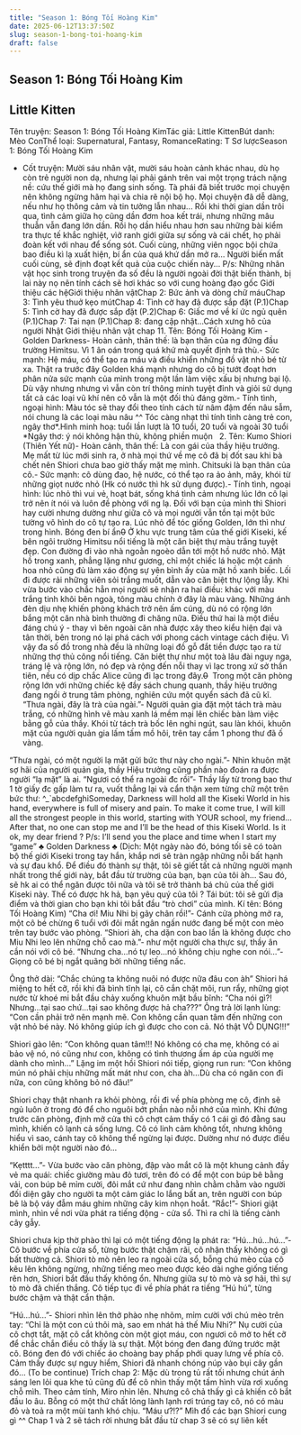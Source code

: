 ```yaml
---
title: "Season 1: Bóng Tối Hoàng Kim"
date: 2025-06-12T13:37:50Z
slug: season-1-bong-toi-hoang-kim
draft: false
---
```


## Season 1: Bóng Tối Hoàng Kim

## Little Kitten

Tên truyện: Season 1: Bóng Tối Hoàng Kim​Tác giả: Little Kitten​Bút danh: Mèo Con​Thể loại: Supernatural, Fantasy, Romance​Rating: T​ ​Sơ lược​Season 1: Bóng Tối Hoàng Kim
- Cốt truyện: Mười sáu nhân vật, mười sáu hoàn cảnh khác nhau, dù họ còn trẻ người non dạ, nhưng lại phải gánh trên vai một trọng trách nặng nề: cứu thế giới mà họ đang sinh sống. Tà phái đã biết trước mọi chuyện nên không ngừng hãm hại và chia rẽ nội bộ họ. Mọi chuyện đã dễ dàng, nếu như họ thông cảm và tin tưởng lẫn nhau...
Rồi khi thời gian dần trôi qua, tình cảm giữa họ cũng dần đơm hoa kết trái, nhưng những mâu thuẫn vẫn đang lớn dần. Rồi họ dần hiểu nhau hơn sau những bài kiểm tra thực tế khắc nghiệt, vìở ranh giới giữa sự sống và cái chết, họ phải đoàn kết với nhau để sống sót.
Cuối cùng, những viên ngọc bội chứa bao điều kì lạ xuất hiện, bí ẩn của quá khứ dần mở ra... Người biến mất cuối cùng, sẽ định đoạt kết quả của cuộc chiến này...
P/s: Những nhân vật học sinh trong truyện đa số đều là người ngoài đời thật biến thành, bị lai này nọ nên tính cách sẽ hơi khác so với cung hoàng đạo gốc 
 ​Giới thiệu các hệ​Giới thiệu nhân vật​Chap 2: Bức ảnh và dòng chữ máu​Chap 3: Tình yêu thuở kẹo mút​Chap 4: Tình cờ hay đã được sắp đặt (P.1)​Chap 5: Tình cờ hay đã được sắp đặt (P.2)​Chap 6: Giấc mơ về kí ức ngủ quên (P.1)​Chap 7: Tai nạn (P.1)​Chap 8: đang cập nhật...​Cách xưng hô của người Nhật​ ​Giới thiệu nhân vật chap 1​1. Tên: Bóng Tối Hoàng Kim - Golden Darkness​- Hoàn cảnh, thân thế: là bạn thân của ng đứng đầu trường Himitsu. Vì 1 ân oán trong quá khứ mà quyết định trả thù.​- Sức mạnh: Hệ máu, có thể tạo ra máu và điều khiển những đồ vật nhỏ bé từ xa. Thật ra trước đây Golden khá mạnh nhưng do cô bị tướt đoạt hơn phân nửa sức mạnh của mình trong một lần làm việc xấu bị nhưng bại lộ. Dù vậy nhưng nhưng vì vẫn còn trí thông minh tuyệt đỉnh và giỏi sử dụng tất cả các loại vũ khí nên cô vẫn là một đối thủ đáng gờm.​- Tính tình, ngoại hình: Màu tóc sẽ thay đổi theo tính cách từ nâm đậm đến nâu sẫm, nói chung là các loại màu nâu ^^ Tóc càng nhạt thì tính tình càng trẻ con, ngây thơ*.​Hình minh hoạ: tuổi lần lượt là 10 tuổi, 20 tuổi và ngoài 30 tuổi​*Ngây thơ: ý nói không hận thù, không phiền muộn​ ​ ​ ​2. Tên: Kumo Shiori (Thiên Yết nữ)​- Hoàn cảnh, thân thế: Là con gái của thầy hiệu trưởng. Mẹ mất từ lúc mới sinh ra, ở nhà mọi thứ về mẹ cô đã bị đốt sau khi bà chết nên Shiori chưa bao giờ thấy mặt mẹ mình. Chitsuki là bạn thân của cô.​- Sức mạnh: cô dùng đao, hệ nước, có thể tạo ra ảo ảnh, mây, khói từ những giọt nước nhỏ (Hk có nước thì hk sử dụng được).​- Tính tình, ngoại hình: lúc nhỏ thì vui vẻ, hoạt bát, sống khá tình cảm nhưng lúc lớn cô lại trở nên ít nói và luôn đề phòng với ng lạ. Đối với bạn của mình thì Shiori hay cười nhưng dường như giữa cô và mọi người vẫn tồn tại một bức tường vô hình do cô tự tạo ra. Lúc nhỏ để tóc giống Golden, lớn thì như trong hình.​​ ​Bóng đen bí ẩn​~~0~~​ Ở khu vực trung tâm của thế giới Kiseki, kế bên ngôi trường Himitsu nổi tiếng là một căn biệt thự màu trắng tuyệt đẹp. Con đường đi vào nhà ngoằn ngoèo dẫn tới một hồ nước nhỏ. Mặt hồ trong xanh, phẳng lặng như gương, chỉ một chiếc lá hoặc một cánh hoa nhỏ cũng đủ làm xáo động sự yên bình ấy của mặt hồ xanh biếc.​ ​Lối đi được rải những viên sỏi trắng muốt, dẫn vào căn biệt thự lộng lẫy. Khi vừa bước vào chắc hẳn mọi người sẽ nhận ra hai điều: khác với màu trắng tinh khôi bên ngoà, tông màu chính ở đây là màu vàng. Những ánh đèn dịu nhẹ khiến phòng khách trở nên ấm cúng, dù nó có rộng lớn bắng một căn nhà bình thường đi chăng nữa. Điều thứ hai là một điều đáng chú ý - thay vì bên ngoài căn nhà được xây theo kiểu hiện đại và tân thời, bên trong nó lại phá cách với phong cách vintage cách điệu.​ ​Vì vậy đa số đồ trong nhà đều là những loại đồ gỗ đắt tiền được tạo ra từ những thợ thủ công nổi tiếng. Căn biệt thự như một toà lâu đài nguy nga, tráng lệ và rộng lớn, nó đẹp và rộng đến nỗi thay vì lạc trong xứ sở thần tiên, nếu có dịp chắc Alice cũng đi lạc trong đây.​~~0~~ ​ ​Trong một căn phòng rộng lớn với những chiếc kệ đầy sách chung quanh, thầy hiệu trưởng đang ngồi ở trung tâm phòng, nghiên cứu một quyển sách đã cũ kĩ.
“Thưa ngài, đây là trà của ngài.”- Người quản gia đặt một tách trà màu trắng, có những hình vẽ màu xanh lá mềm mại lên chiếc bàn làm việc bằng gỗ của thầy. Khói từ tách trà bốc lên nghi ngút, sau làn khói, khuôn mặt của người quản gia lấm tấm mồ hôi, trên tay cầm 1 phong thư đã ố vàng.
 
“Thưa ngài, có một người lạ mặt gửi bức thư này cho ngài.”- Nhìn khuôn mặt sợ hãi của người quản gia, thầy Hiệu trưởng cũng phần nào đoán ra được người “lạ mặt” là ai.
“Ngươi có thể ra ngoài đc rồi”- Thầy lấy từ trong bao thư 1 tờ giấy đc gấp làm tư ra, vuốt thẳng lại và cẩn thận xem từng chữ một trên bức thư:
^_`abcdefghi​Someday, Darkness will hold all the Kiseki World in his hand, everywhere is full of misery
and pain. To make it come true, I will kill all the strongest people in this world, starting with YOUR school, my friend… After that, no one can stop me and I’ll be the head of this Kiseki World. Is it ok, my dear friend ? P/s: I’ll send you the place and time when I start my “game”
♣ Golden Darkness ♣​ ​(Dịch: Một ngày nào đó, bóng tối sẽ có toàn bộ thế giới Kiseki trong tay hắn, khắp nơi sẽ tràn ngập những nỗi bất hạnh và sự đau khổ. Để điều đó thành sự thật, tôi sẽ giết tất cả những người mạnh nhất trong thế giới này, bắt đầu từ trường của bạn, bạn của tôi àh… Sau đó, sẽ hk ai có thể ngăn được tôi nữa và tôi sẽ trở thành bá chủ của thế giới Kiseki này. Thế có được hk hả, bạn yêu quý của tôi ? Tái bút: tôi sẽ gửi địa điểm và thời gian cho bạn khi tôi bắt đầu “trò chơi” của mình. Kí tên: Bóng Tối Hoàng Kim)​ 
“Cha ơi! Miu Nhi bị gãy chân rồi!”- Cánh cửa phòng mở ra, một cô bé chừng 6 tuổi với đôi mắt ngân ngấn nước đang bế một con mèo trên tay bước vào phòng.
“Shiori àh, cha dặn con bao lần là không được cho Miu Nhi leo lên những chỗ cao mà.”- như một người cha thực sự, thầy ân cần nói với cô bé.
“Nhưng cha…nó tự leo…nó không chịu nghe con nói…”- Giọng cô bé bị ngắt quãng bởi những tiếng nấc.
 
Ông thở dài: “Chắc chúng ta không nuôi nó được nữa đâu con àh”
Shiori há miệng to hết cỡ, rồi khi đã bình tĩnh lại, cô cắn chặt môi, run rẩy, những giọt nước từ khoé mi bắt đầu chảy xuống khuôn mặt bầu bĩnh: “Cha nói gì?! Nhưng…tại sao chứ…tại sao không được hả cha???”
Ông trả lời lạnh lùng: “Con cần phải trở nên mạnh mẽ. Con không cần quan tâm đến những con vật nhỏ bé này. Nó không giúp ích gì được cho con cả. Nó thật VÔ DỤNG!!!”
 
Shiori gào lên: “Con không quan tâm!!! Nó không có cha mẹ, không có ai bảo vệ nó, nó cũng như con, không có tình thương ấm áp của người mẹ dành cho mình…”
Lặng im một hồi Shiori nói tiếp, giọng run run: “Con không mún nó phải chịu những mất mát như con, cha àh…Dù cha có ngăn con đi nữa, con cũng không bỏ nó đâu!”
 
Shiori chạy thật nhanh ra khỏi phòng, rồi đi về phía phòng mẹ cô, định sẽ ngủ luôn ở trong đó để cho nguôi bớt phần nào nỗi nhớ của mình. Khi đứng trước căn phòng, định mở cửa thì cô chợt cảm thấy có 1 cái gì đó đằng sau mình, khiến cô lạnh cả sống lưng.
Cô có linh cảm không tốt, nhưng không hiểu vì sao, cánh tay cô không thể ngừng lại được. Dường như nó được điều khiển bởi một người nào đó…
 
“Kẹtttt…”- Vừa bước vào căn phòng, đập vào mắt cô là một khung cảnh đầy vẻ ma quái: chiếc giường màu đỏ tươi, trên đó có để một con búp bê bằng vải, con búp bê mỉm cười, đôi mắt cứ như đang nhìn chằm chằm vào người đối diện gây cho người ta một cảm giác lo lắng bất an, trên người con búp bê là bộ váy đẫm máu ghim những cây kim nhọn hoắt.
“Rắc!”- Shiori giật mình, nhìn về nơi vừa phát ra tiếng động - cửa sổ. Thì ra chỉ là tiếng cành cây gẫy.
 
Shiori chưa kịp thờ phào thì lại có một tiếng động lạ phát ra: “Hú…hú…hú…”- Cô bước về phía cửa sổ, từng bước thật chậm rãi, cô nhận thấy không có gì bất thường cả. 
Shiori tò mò nên leo ra ngoài cửa sổ, bỗng chú mèo của cô kêu lên không ngừng, những tiếng meo meo được kéo dài nghe giống tiếng rên hơn, Shiori bắt đầu thấy không ổn. Nhưng giữa sự tò mò và sợ hãi, thì sự tò mò đã chiến thắng. Cô tiếp tục đi về phía phát ra tiếng “Hú hú”, từng bước chậm và thật cẩn thận.
 
“Hú…hú…”- Shiori nhìn lên thở phào nhẹ nhõm, mỉm cười với chú mèo trên tay: “Chỉ là một con cú thôi mà, sao em nhát hả thế Miu Nhi?”
Nụ cười của cô chợt tắt, mặt cô cắt không còn một giọt máu, con ngươi cô mở to hết cỡ để chắc chắn điều cô thấy là sự thật. Một bóng đen đang đứng trước mặt cô. Bóng đen đó với chiếc áo choàng bay phấp phới quay lưng về phía cô. 
Cảm thấy được sự nguy hiểm, Shiori đã nhanh chóng núp vào bụi cây gần đó...
(To be continue)​ ​Trích chap 2: Mặc dù trong tủ rất tối nhưng chút ánh sáng len lỏi qua khe tủ cũng đủ để cô nhìn thấy một tấm hình vừa rơi xuống chỗ mìh. Theo cảm tính, Miro nhìn lên. Nhưng cô chả thấy gì cả khiến cô bắt đầu lo âu. Bỗng có một thứ chất lỏng lành lạnh rơi trúng tay cô, nó có màu đỏ và toả ra một mùi tanh khó chịu. “Máu ư?!?”​ 
Mìh đố các bạn Shiori cung gì ^^ Chap 1 và 2 sẽ tách rời nhưng bắt đầu từ chap 3 sẽ có sự liên kết